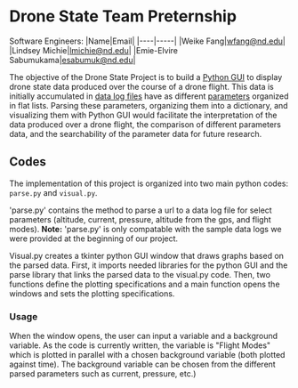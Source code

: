 # Drone State Team Preternship
Software Engineers:
|Name|Email|
|----|-----|
|Weike Fang|wfang@nd.edu|
|Lindsey Michie|lmichie@nd.edu|
|Emie-Elvire Sabumukama|esabumuk@nd.edu|




The objective of the Drone State Project is to build a [Python GUI](https://realpython.com/python-gui-tkinter/) to display drone state data produced over the course of a drone flight. This data is initially accumulated in [data log files](https://yld.me/raw/bH38.csv) have as different [parameters](https://ardupilot.org/copter/docs/parameters.html) organized in flat lists. Parsing these parameters, organizing them into a dictionary, and visualizing them with Python GUI would facilitate the interpretation of the data produced over a drone flight, the comparison of different parameters data, and the searchability of the parameter data for future research. 

## Codes

The implementation of this project is organized into two main python codes: `parse.py` and `visual.py`.

'parse.py' contains the method to parse a url to a data log file for select parameters (altitude, current, pressure, altitude from the gps, and flight modes). **Note:** 'parse.py' is only compatable with the sample data logs we were provided at the beginning of our project. 

Visual.py creates a tkinter python GUI window that draws graphs based on the parsed data. First, it imports needed libraries for the python GUI and the parse library that links the parsed data to the visual.py code. Then, two functions define the plotting specifications and a main function opens the windows and sets the plotting specifications.

### Usage
 
When the window opens, the user can input a variable and a background variable. As the code is currently written, the variable is "Flight Modes" which is plotted in parallel  with a chosen background variable (both plotted against time). The background variable can be chosen from the different parsed parameters such as current, pressure, etc.) 
